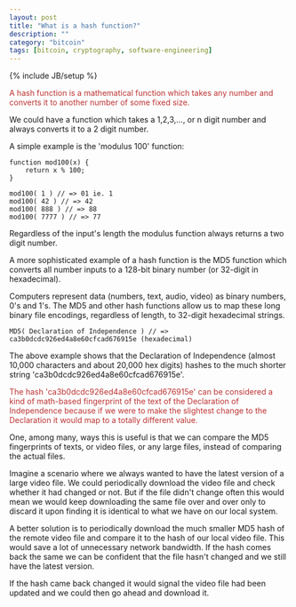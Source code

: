 ```yaml
---
layout: post
title: "What is a hash function?"
description: ""
category: "bitcoin"
tags: [bitcoin, cryptography, software-engineering]
---
```

{% include JB/setup %}

<span style='color:rgb(189, 51, 51);'>
    A hash function is a mathematical function which takes any number and converts it to another number of some fixed size.
</span>

We could have a function which takes a 1,2,3,..., or n digit number and always converts it to a 2 digit number.

A simple example is the 'modulus 100' function:
    
    function mod100(x) {
        return x % 100;
    }

    mod100( 1 ) // => 01 ie. 1
    mod100( 42 ) // => 42
    mod100( 888 ) // => 88
    mod100( 7777 ) // => 77

Regardless of the input's length the modulus function always returns a two digit number.


A more sophisticated example of a hash function is the MD5 function which converts all number inputs to a 128-bit binary number (or 32-digit in hexadecimal). 

Computers represent data (numbers, text, audio, video) as binary numbers, 0's and 1's. 
The MD5 and other hash functions allow us to map these long binary file encodings, regardless of length, to 32-digit hexadecimal strings.

    MD5( Declaration of Independence ) // => ca3b0dcdc926ed4a8e60cfcad676915e (hexadecimal)

The above example shows that the Declaration of Independence (almost 10,000 characters and about 20,000 hex digits) hashes to the much shorter string 'ca3b0dcdc926ed4a8e60cfcad676915e'. 

<span style='color:rgb(189, 51, 51);'>
    The hash 'ca3b0dcdc926ed4a8e60cfcad676915e' can be considered a kind of math-based fingerprint of the text of the Declaration of Independence because if we were to make the slightest change to the Declaration it would map to a totally different value.
</span>

One, among many, ways this is useful is that we can compare the MD5 fingerprints of texts, or video files, or any large files, instead of comparing the actual files.

Imagine a scenario where we always wanted to have the latest version of a large video file.
We could periodically download the video file and check whether it had changed or not.
But if the file didn't change often this would mean we would keep downloading the same file over and over only to discard it upon finding it is identical to what we have on our local system.

A better solution is to periodically download the much smaller MD5 hash of the remote video file and compare it to the hash of our local video file.
This would save a lot of unnecessary network bandwidth. If the hash comes back the same we can be confident that the file hasn't changed and we still have the latest version.

If the hash came back changed it would signal the video file had been updated and we could then go ahead and download it.
